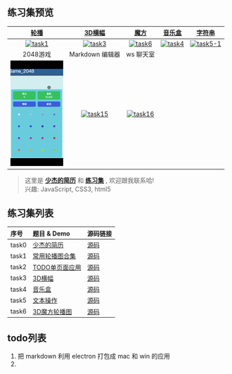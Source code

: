 
## 练习集预览



|[轮播](http://ShaojieLiu.github.io/tasklist/task1carousel/carousel.html)|[3D横幅](https://ShaojieLiu.github.io/tasklist/task3banner3D/banner3D.html)|[魔方](https://ShaojieLiu.github.io/tasklist/task6cube/cube3D.html)|[音乐盒](https://shaojieliu.github.io/tasklist/task4player/audio.html)|[字符串](https://shaojieliu.github.io/tasklist/task5haoqing/txt_operation.html)|
|:--:|:--:|:--:|:--:|:--:|
|[![task1](https://github.com/ShaojieLiu/ShaojieLiu.github.io/blob/master/img/task1.gif)](https://ShaojieLiu.github.io/tasklist/task1carousel/carousel.html)|[![task3](https://github.com/ShaojieLiu/ShaojieLiu.github.io/blob/master/img/task3.gif)](https://ShaojieLiu.github.io/tasklist/task3banner3D/banner3D.html)|[![task6](https://github.com/ShaojieLiu/ShaojieLiu.github.io/blob/master/img/task6.gif)](https://ShaojieLiu.github.io/tasklist/task6cube/cube3D.html)|[![task4](https://github.com/ShaojieLiu/ShaojieLiu.github.io/blob/master/img/task4.gif)](https://shaojieliu.github.io/tasklist/task4player/audio.html)|[![task5-1](https://github.com/ShaojieLiu/ShaojieLiu.github.io/blob/master/img/task5-1.jpeg)](https://shaojieliu.github.io/tasklist/task5haoqing/txt_operation.html)
|2048游戏|Markdown 编辑器|ws 聊天室|||
|[![task14](https://github.com/ShaojieLiu/ShaojieLiu.github.io/blob/master/img/task14.gif)](https://ShaojieLiu.github.io/tasklist/task14game2048/2048.html)|[![task15](https://github.com/ShaojieLiu/ShaojieLiu.github.io/blob/master/img/task15-1.gif)](https://ShaojieLiu.github.io/tasklist/task15markdown/index.html)|[![task16](https://github.com/ShaojieLiu/ShaojieLiu.github.io/blob/master/img/task16-1.gif)](https://ShaojieLiu.github.io/tasklist/task16chatroom/index.html)||||


>这里是 [**少杰的简历**](https://shaojieliu.github.io/tasklist/task0resume/resume.0.1.1.html) 和 [**练习集**](https://github.com/ShaojieLiu/ShaojieLiu.github.io/tree/master/tasklist) , 欢迎跟我联系哈!<br>
兴趣: JavaScript, CSS3, html5



## 练习集列表

|序号|题目 & Demo|源码链接|
|:--|:--|:--|
|task0|[少杰的简历](https://shaojieliu.github.io/tasklist/task0resume/resume.0.1.1.html)|[源码](https://github.com/ShaojieLiu/ShaojieLiu.github.io/blob/master/tasklist/task0resume/resume.0.1.1.html)|
|task1|[常用轮播图合集](https://ShaojieLiu.github.io/tasklist/task1carousel/carousel.html)|[源码](https://github.com/ShaojieLiu/ShaojieLiu.github.io/blob/master/tasklist/task1carousel/carousel.js)|
|task2|[TODO单页面应用](https://ShaojieLiu.github.io/tasklist/task2todo/todo.html)|[源码](https://github.com/ShaojieLiu/ShaojieLiu.github.io/blob/master/tasklist/task2todo/todo.html)|
|task3|[3D横幅](https://ShaojieLiu.github.io/tasklist/task3banner3D/banner3D.html)|[源码](https://github.com/ShaojieLiu/ShaojieLiu.github.io/blob/master/tasklist/task3banner3D/banner3D.js)|
|task4|[音乐盒](https://shaojieliu.github.io/tasklist/task4player/audio.html)|[源码](https://github.com/ShaojieLiu/ShaojieLiu.github.io/blob/master/tasklist/task4player/js/audio.js)|
|task5|[文本操作](https://ShaojieLiu.github.io/tasklist/task5haoqing/txt_operation.html)|[源码](https://github.com/ShaojieLiu/ShaojieLiu.github.io/blob/master/tasklist/task5haoqing/txt_operation.html)|
|task6|[3D魔方轮播图](https://ShaojieLiu.github.io/tasklist/task6cube/cube3D.html)|[源码](https://github.com/ShaojieLiu/ShaojieLiu.github.io/blob/master/tasklist/task6cube/cube3D.js)|

## todo列表

1. 把 markdown 利用 electron 打包成 mac 和 win 的应用
1.

